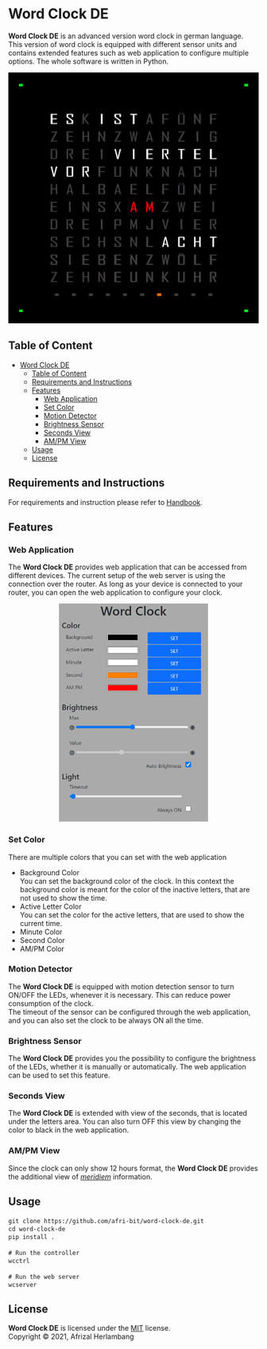 # Word Clock DE

**Word Clock DE** is an advanced version word clock in german language. This version of word clock is equipped with different sensor units and contains extended features such as web application to configure multiple options. The whole software is written in Python.

![Word Clock DE](docs/_assets/img/word_clock.png)

## Table of Content
- [Word Clock DE](#word-clock-de)
  - [Table of Content](#table-of-content)
  - [Requirements and Instructions](#requirements-and-instructions)
  - [Features](#features)
    - [Web Application](#web-application)
    - [Set Color](#set-color)
    - [Motion Detector](#motion-detector)
    - [Brightness Sensor](#brightness-sensor)
    - [Seconds View](#seconds-view)
    - [AM/PM View](#ampm-view)
  - [Usage](#usage)
  - [License](#license)

## Requirements and Instructions
For requirements and instruction please refer to [Handbook](doc/handbook.md).

## Features

### Web Application
The **Word Clock DE** provides web application that can be accessed from different devices. The current setup of the web server is using the connection over the router. As long as your device is connected to your router, you can open the web application to configure your clock.

<!-- ![Web Application](doc/images/web_app.png) -->
<div style="text-align:center"><img src="docs/_assets/img/web_app.png" alt="drawing" width="300"/></div>

### Set Color
There are multiple colors that you can set with the web application
* Background Color  
  You can set the background color of the clock. In this context the background color is meant for the color of the inactive letters, that are not used to show the time.
* Active Letter Color  
  You can set the color for the active letters, that are used to show the current time.
* Minute Color
* Second Color
* AM/PM Color

### Motion Detector
The **Word Clock DE** is equipped with motion detection sensor to turn ON/OFF the LEDs, whenever it is necessary. This can reduce power consumption of the clock.  
The timeout of the sensor can be configured through the web application, and you can also set the clock to be always ON all the time.

### Brightness Sensor
The **Word Clock DE** provides you the possibility to configure the brightness of the LEDs, whether it is manually or automatically. The web application can be used to set this feature.

### Seconds View
The **Word Clock DE** is extended with view of the seconds, that is located under the letters area. You can also turn OFF this view by changing the color to black in the web application.

### AM/PM View
Since the clock can only show 12 hours format, the **Word Clock DE** provides the additional view of [*meridiem*](https://de.wikipedia.org/wiki/2-mal-12-Stunden-Z%C3%A4hlung) information.

## Usage
```
git clone https://github.com/afri-bit/word-clock-de.git
cd word-clock-de
pip install .

# Run the controller
wcctrl

# Run the web server
wcserver
```

## License
**Word Clock DE** is licensed under the [MIT](LICENSE) license.  
Copyright © 2021, Afrizal Herlambang